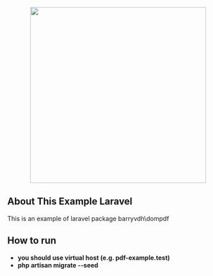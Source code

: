 <p align="center"><img src="https://res.cloudinary.com/dtfbvvkyp/image/upload/v1566331377/laravel-logolockup-cmyk-red.svg" width="400"></p>

## About This Example Laravel

This is an example of laravel package barryvdh\dompdf

## How to run

- **you should use virtual host (e.g. pdf-example.test)**
- **php artisan migrate --seed**
